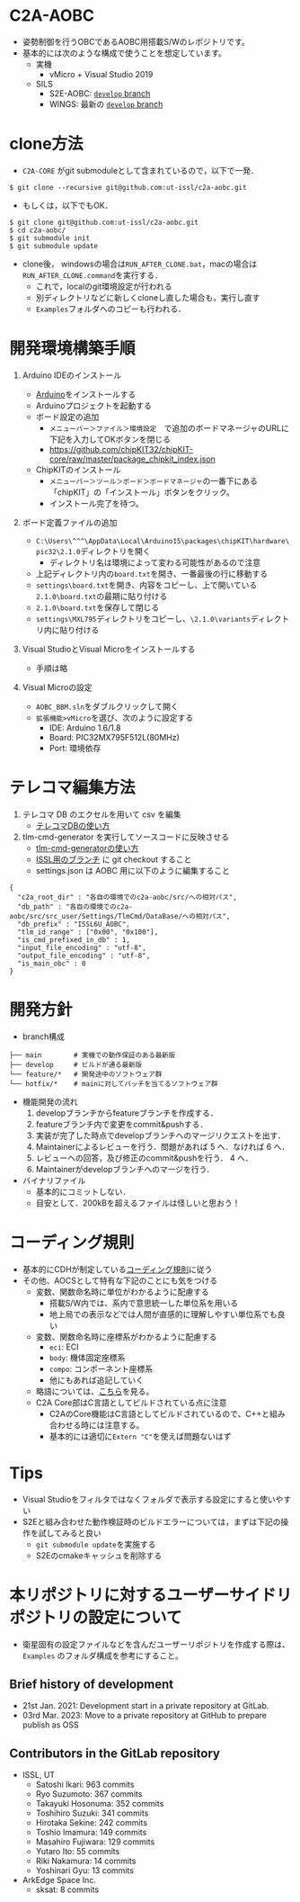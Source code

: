 # C2A-AOBC
- 姿勢制御を行うOBCであるAOBC用搭載S/Wのレポジトリです。
- 基本的には次のような構成で使うことを想定しています。
  - 実機
    - vMicro + Visual Studio 2019
  - SILS
    - S2E-AOBC: [`develop` branch](https://github.com/ut-issl/s2e-aobc)
    - WINGS: 最新の [`develop` branch](https://gitlab.com/ut_issl/wings/wings)

# clone方法
- `C2A-CORE` がgit submoduleとして含まれているので，以下で一発．
```
$ git clone --recursive git@github.com:ut-issl/c2a-aobc.git
```
-  もしくは，以下でもOK．
```
$ git clone git@github.com:ut-issl/c2a-aobc.git
$ cd c2a-aobc/
$ git submodule init
$ git submodule update
```
- clone後， windowsの場合は`RUN_AFTER_CLONE.bat`，macの場合は`RUN_AFTER_CLONE.command`を実行する．
  - これで，localのgit環境設定が行われる
  - 別ディレクトリなどに新しくcloneし直した場合も，実行し直す
  - `Examples`フォルダへのコピーも行われる．


# 開発環境構築手順
1. Arduino IDEのインストール
   - [Arduino](https://www.arduino.cc/en/software)をインストールする
   - Arduinoプロジェクトを起動する
   - ボード設定の追加
     - `メニューバー＞ファイル＞環境設定`　で追加のボードマネージャのURLに下記を入力してOKボタンを閉じる
     - https://github.com/chipKIT32/chipKIT-core/raw/master/package_chipkit_index.json
   - ChipKITのインストール
     - `メニューバー＞ツール＞ボード＞ボードマネージャ`の一番下にある「chipKIT」の「インストール」ボタンをクリック。
     - インストール完了を待つ。
2. ボード定義ファイルの追加
   - `C:\Users\^^^\AppData\Local\Arduino15\packages\chipKIT\hardware\pic32\2.1.0`ディレクトリを開く
     - ディレクトリ名は環境によって変わる可能性があるので注意
   - 上記ディレクトリ内の`board.txt`を開き、一番最後の行に移動する
   - `settings\board.txt`を開き、内容をコピーし、上で開いている`2.1.0\board.txt`の最期に貼り付ける
   - `2.1.0\board.txt`を保存して閉じる
   - `settings\MXL795`ディレクトリをコピーし、`\2.1.0\variants`ディレクトリ内に貼り付ける

3. Visual StudioとVisual Microをインストールする
   - 手順は略

4. Visual Microの設定
   - `AOBC_BBM.sln`をダブルクリックして開く
   - `拡張機能>vMicro`を選び、次のように設定する
     - IDE: Arduino 1.6/1.8
     - Board: PIC32MX795F512L(80MHz)
     - Port: 環境依存


# テレコマ編集方法
1. テレコマ DB のエクセルを用いて csv を編集
   - [テレコマDBの使い方](https://github.com/ut-issl/tlm-cmd-db)
2. tlm-cmd-generator を実行してソースコードに反映させる
   - [tlm-cmd-generatorの使い方](https://github.com/ut-issl/c2a-tlm-cmd-code-generator)
   - [ISSL用のブランチ](https://github.com/ut-issl/c2a-tlm-cmd-code-generator/tree/feature/issl) に git checkout すること
   - settings.json は AOBC 用に以下のように編集すること
```
{
  "c2a_root_dir" : "各自の環境でのc2a-aobc/src/への相対パス",
  "db_path" : "各自の環境でのc2a-aobc/src/src_user/Settings/TlmCmd/DataBase/への相対パス",
  "db_prefix" : "ISSL6U_AOBC",
  "tlm_id_range" : ["0x00", "0x100"],
  "is_cmd_prefixed_in_db" : 1,
  "input_file_encoding" : "utf-8",
  "output_file_encoding" : "utf-8",
  "is_main_obc" : 0
}
```


# 開発方針
+ branch構成
```
├── main        # 実機での動作保証のある最新版
├── develop     # ビルドが通る最新版
└── feature/*   # 開発途中のソフトウェア群
└── hotfix/*    # mainに対してパッチを当てるソフトウェア群
```
+ 機能開発の流れ
	1. developブランチからfeatureブランチを作成する．
	2. featureブランチ内で変更をcommit&pushする．
	3. 実装が完了した時点でdevelopブランチへのマージリクエストを出す．
	4. Maintainerによるレビューを行う．問題があれば 5 へ．なければ 6 へ．
	5. レビューへの回答，及び修正のcommit&pushを行う． 4 へ．
	6. Maintainerがdevelopブランチへのマージを行う．
+ バイナリファイル
	- 基本的にコミットしない．
	- 目安として．200kBを超えるファイルは怪しいと思おう！


# コーディング規則
- 基本的にCDHが制定している[コーディング規則](https://gitlab.com/ut_issl/c2a/documents_oss/-/blob/master/General/CodingRule.md)に従う
- その他、AOCSとして特有な下記のことにも気をつける
  - 変数、関数命名時に単位がわかるように配慮する
    - 搭載S/W内では、系内で意思統一した単位系を用いる
    - 地上局での表示などでは人間が直感的に理解しやすい単位系でも良い
  - 変数、関数命名時に座標系がわかるように配慮する
    - `eci`: ECI
    - `body`: 機体固定座標系
    - `compo`: コンポーネント座標系
    - 他にもあれば追記していく
  - 略語については、[こちら](https://gitlab.com/ut_issl/c2a/c2a_core_oss/-/issues/77#note_568506174)を見る。
  - C2A Core部はC言語としてビルドされている点に注意
    - C2AのCore機能はC言語としてビルドされているので、C++と組み合わせる時には注意する。
    - 基本的には適切に`Extern "C"`を使えば問題ないはず

# Tips
- Visual Studioをフィルタではなくフォルダで表示する設定にすると使いやすい
- S2Eと組み合わせた動作検証時のビルドエラーについては，まずは下記の操作を試してみると良い
  - `git submodule update`を実施する
  - S2Eのcmakeキャッシュを削除する

# 本リポジトリに対するユーザーサイドリポジトリの設定について
- 衛星固有の設定ファイルなどを含んだユーザーリポジトリを作成する際は、`Examples` のフォルダ構成を参考にすること。

## Brief history of development
- 21st Jan. 2021: Development start in a private repository at GitLab.
- 03rd Mar. 2023: Move to a private repository at GitHub to prepare publish as OSS

## Contributors in the GitLab repository
- ISSL, UT
  - Satoshi Ikari: 963 commits
  - Ryo Suzumoto: 367 commits
  - Takayuki Hosonuma: 352 commits
  - Toshihiro Suzuki: 341 commits
  - Hirotaka Sekine: 242 commits
  - Toshio Imamura: 149 commits
  - Masahiro Fujiwara: 129 commits
  - Yutaro Ito: 55 commits
  - Riki Nakamura: 14 commits
  - Yoshinari Gyu: 13 commits
- ArkEdge Space Inc.
  - sksat: 8 commits
